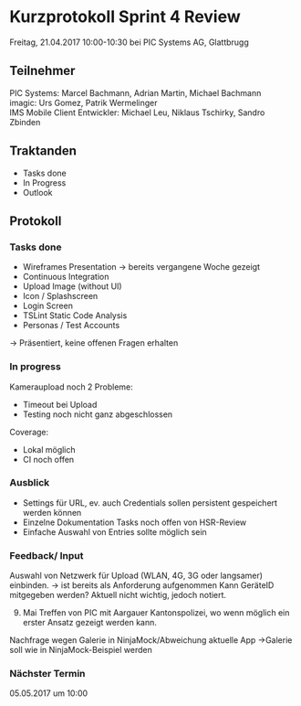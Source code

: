 # Kurzprotokoll Sprint 4 Review

Freitag, 21.04.2017 10:00-10:30 bei PIC Systems AG, Glattbrugg

## Teilnehmer

PIC Systems: Marcel Bachmann, Adrian Martin, Michael Bachmann <br>
imagic: Urs Gomez, Patrik Wermelinger <br>
IMS Mobile Client Entwickler: Michael Leu, Niklaus Tschirky, Sandro Zbinden

## Traktanden
- Tasks done
- In Progress
- Outlook

## Protokoll

### Tasks done
- Wireframes Presentation -> bereits vergangene Woche gezeigt
- Continuous Integration
- Upload Image (without UI)
- Icon / Splashscreen
- Login Screen 
- TSLint Static Code Analysis
- Personas / Test Accounts

-> Präsentiert, keine offenen Fragen erhalten
### In progress
Kameraupload noch 2 Probleme:
- Timeout bei Upload
- Testing noch nicht ganz abgeschlossen

Coverage:
- Lokal möglich
- CI noch offen

### Ausblick
- Settings für URL, ev. auch Credentials sollen persistent gespeichert werden können
- Einzelne Dokumentation Tasks noch offen von HSR-Review
- Einfache Auswahl von Entries sollte möglich sein

### Feedback/ Input
Auswahl von Netzwerk für Upload (WLAN, 4G, 3G oder langsamer) einbinden. -> ist bereits als Anforderung aufgenommen
Kann GeräteID mitgegeben werden? Aktuell nicht wichtig, jedoch notiert.

9. Mai Treffen von PIC mit Aargauer Kantonspolizei, wo wenn möglich ein erster Ansatz gezeigt werden kann.

Nachfrage wegen Galerie in NinjaMock/Abweichung aktuelle App ->Galerie soll wie in NinjaMock-Beispiel werden

### Nächster Termin
05.05.2017 um 10:00
